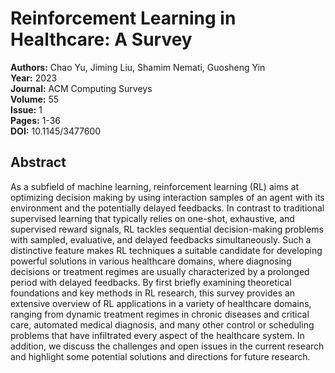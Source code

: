 # Reinforcement Learning in Healthcare: A Survey

**Authors:** Chao Yu, Jiming Liu, Shamim Nemati, Guosheng Yin  
**Year:** 2023  
**Journal:** ACM Computing Surveys  
**Volume:** 55  
**Issue:** 1  
**Pages:** 1-36  
**DOI:** 10.1145/3477600  

## Abstract
As a subfield of machine learning,
              reinforcement learning
              (RL) aims at optimizing decision making by using interaction samples of an agent with its environment and the potentially delayed feedbacks. In contrast to traditional supervised learning that typically relies on one-shot, exhaustive, and supervised reward signals, RL tackles sequential decision-making problems with sampled, evaluative, and delayed feedbacks simultaneously. Such a distinctive feature makes RL techniques a suitable candidate for developing powerful solutions in various healthcare domains, where diagnosing decisions or treatment regimes are usually characterized by a prolonged period with delayed feedbacks. By first briefly examining theoretical foundations and key methods in RL research, this survey provides an extensive overview of RL applications in a variety of healthcare domains, ranging from dynamic treatment regimes in chronic diseases and critical care, automated medical diagnosis, and many other control or scheduling problems that have infiltrated every aspect of the healthcare system. In addition, we discuss the challenges and open issues in the current research and highlight some potential solutions and directions for future research.

